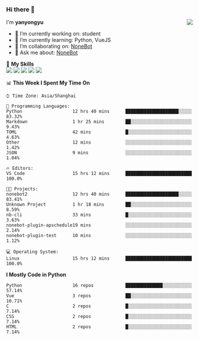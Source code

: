 ### Hi there 👋

<a href="#">
  <img align="right" src="https://github-readme-stats.vercel.app/api?username=yanyongyu&count_private=true&show_icons=true&bg_color=15,f2f7fd,E0EAFC" />
</a>

I'm **yanyongyu**

- 🔭 I’m currently working on: student
- 🌱 I’m currently learning: Python, VueJS
- 👯 I’m collaborating on: [NoneBot](https://github.com/nonebot)
- 💬 Ask me about: [NoneBot](https://github.com/nonebot)

🌟 **My Skills**  
![](https://img.shields.io/badge/-Python-3e74a2?style=flat-square&logo=Python&logoColor=fff)
![](https://img.shields.io/badge/-Vue-4fc08d?style=flat-square&logo=Vue.js&logoColor=fff)
![](https://img.shields.io/badge/-Node.js-339933?style=flat-square&logo=Node.js&logoColor=fff)
![](https://img.shields.io/badge/-Docker-2496ED?style=flat-square&logo=Docker&logoColor=fff)
![](https://img.shields.io/badge/-Linux-000000?style=flat-square&logo=Linux&logoColor=fff)

<!--START_SECTION:waka-->
📊 **This Week I Spent My Time On** 

```text
⌚︎ Time Zone: Asia/Shanghai

💬 Programming Languages: 
Python                   12 hrs 40 mins      ████████████████████░░░░░   83.32% 
Markdown                 1 hr 25 mins        ██░░░░░░░░░░░░░░░░░░░░░░░   9.43% 
TOML                     42 mins             █░░░░░░░░░░░░░░░░░░░░░░░░   4.63% 
Other                    12 mins             ░░░░░░░░░░░░░░░░░░░░░░░░░   1.42% 
JSON                     9 mins              ░░░░░░░░░░░░░░░░░░░░░░░░░   1.04%

🔥 Editors: 
VS Code                  15 hrs 12 mins      █████████████████████████   100.0%

🐱‍💻 Projects: 
nonebot2                 12 hrs 40 mins      ████████████████████░░░░░   83.41% 
Unknown Project          1 hr 18 mins        ██░░░░░░░░░░░░░░░░░░░░░░░   8.59% 
nb-cli                   33 mins             █░░░░░░░░░░░░░░░░░░░░░░░░   3.63% 
nonebot-plugin-apschedule19 mins             ░░░░░░░░░░░░░░░░░░░░░░░░░   2.14% 
nonebot-plugin-test      10 mins             ░░░░░░░░░░░░░░░░░░░░░░░░░   1.12%

💻 Operating System: 
Linux                    15 hrs 12 mins      █████████████████████████   100.0%

```

**I Mostly Code in Python** 

```text
Python                   16 repos            ██████████████░░░░░░░░░░░   57.14% 
Vue                      3 repos             ██░░░░░░░░░░░░░░░░░░░░░░░   10.71% 
C                        2 repos             █░░░░░░░░░░░░░░░░░░░░░░░░   7.14% 
CSS                      2 repos             █░░░░░░░░░░░░░░░░░░░░░░░░   7.14% 
HTML                     2 repos             █░░░░░░░░░░░░░░░░░░░░░░░░   7.14%

```



<!--END_SECTION:waka-->
